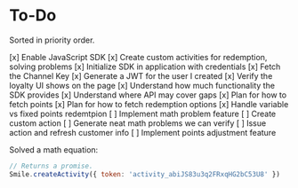 # To-Do

Sorted in priority order.

[x] Enable JavaScript SDK
[x] Create custom activities for redemption, solving problems
[x] Initialize SDK in application with credentials
    [x] Fetch the Channel Key
    [x] Generate a JWT for the user I created
[x] Verify the loyalty UI shows on the page
[x] Understand how much functionality the SDK provides
[x] Understand where API may cover gaps
[x] Plan for how to fetch points
[x] Plan for how to fetch redemption options
[x] Handle variable vs fixed points redemtpion
[ ] Implement math problem feature
    [ ] Create custom action
    [ ] Generate neat math problems we can verify
    [ ] Issue action and refresh customer info
[ ] Implement points adjustment feature

Solved a math equation:

```js
// Returns a promise.
Smile.createActivity({ token: 'activity_abiJS83u3q2FRxqHG2bC53U8' })
```
